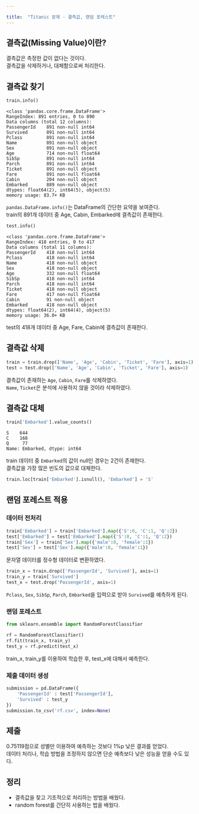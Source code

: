 ```yaml
---

title:  "Titanic 문제 - 결측값, 랜덤 포레스트"
---
```


## 결측값(Missing Value)이란?
결측값은 측정한 값이 없다는 것이다.  
결측값을 삭제하거나, 대체함으로써 처리한다.

## 결측값 찾기
```python
train.info()
```
```
<class 'pandas.core.frame.DataFrame'>
RangeIndex: 891 entries, 0 to 890
Data columns (total 12 columns):
PassengerId    891 non-null int64
Survived       891 non-null int64
Pclass         891 non-null int64
Name           891 non-null object
Sex            891 non-null object
Age            714 non-null float64
SibSp          891 non-null int64
Parch          891 non-null int64
Ticket         891 non-null object
Fare           891 non-null float64
Cabin          204 non-null object
Embarked       889 non-null object
dtypes: float64(2), int64(5), object(5)
memory usage: 83.7+ KB
```
`pandas.DataFrame.info()`는 DataFrame의 간단한 요약을 보여준다.  
train의 891개 데이터 중 Age, Cabin, Embarked에 결측값이 존재한다.

```python
test.info()
```
```
<class 'pandas.core.frame.DataFrame'>
RangeIndex: 418 entries, 0 to 417
Data columns (total 11 columns):
PassengerId    418 non-null int64
Pclass         418 non-null int64
Name           418 non-null object
Sex            418 non-null object
Age            332 non-null float64
SibSp          418 non-null int64
Parch          418 non-null int64
Ticket         418 non-null object
Fare           417 non-null float64
Cabin          91 non-null object
Embarked       418 non-null object
dtypes: float64(2), int64(4), object(5)
memory usage: 36.0+ KB
```
test의 418개 데이터 중 Age, Fare, Cabin에 결측값이 존재한다.

## 결측값 삭제
```python
train = train.drop(['Name', 'Age', 'Cabin', 'Ticket', 'Fare'], axis=1)
test = test.drop(['Name', 'Age', 'Cabin', 'Ticket', 'Fare'], axis=1)
```
결측값이 존재하는 `Age`, `Cabin`, `Fare`를 삭제하였다.  
`Name`, `Ticket`은 분석에 사용하지 않을 것이라 삭제하였다.

## 결측값 대체
```python
train['Embarked'].value_counts()
```
```
S    644
C    168
Q     77
Name: Embarked, dtype: int64
```
train 데이터 중 `Embarked`의 값이 null인 경우는 2건이 존재한다.  
결측값을 가장 많은 빈도의 값으로 대체한다.

```python
train.loc[train['Embarked'].isnull(), 'Embarked'] = 'S'
```

## 랜덤 포레스트 적용
### 데이터 전처리
```python
train['Embarked'] = train['Embarked'].map({'S':0, 'C':1, 'Q':2})
test['Embarked'] = test['Embarked'].map({'S':0, 'C':1, 'Q':2})
train['Sex'] = train['Sex'].map({'male':0, 'female':1})
test['Sex'] = test['Sex'].map({'male':0, 'female':1})
```
문자열 데이터를 정수형 데이터로 변환하였다.

```python
train_x = train.drop(['PassengerId', 'Survived'], axis=1)
train_y = train['Survived']
test_x = test.drop('PassengerId', axis=1)
```
`Pclass`, `Sex`, `SibSp`, `Parch`, `Embarked`을 입력으로 받아 `Survived`를 예측하게 된다.  

### 랜덤 포레스트
```python
from sklearn.ensemble import RandomForestClassifier

rf = RandomForestClassifier()
rf.fit(train_x, train_y)
test_y = rf.predict(test_x)
```
train_x, train_y를 이용하여 학습한 후, test_x에 대해서 예측한다.

### 제출 데이터 생성
```python
submission = pd.DataFrame({
    'PassengerId' : test['PassengerId'],
    'Survived' : test_y
})
submission.to_csv('rf.csv', index=None)
```

## 제출
0.75119점으로 성별만 이용하여 예측하는 것보다 1%p 낮은 결과를 얻었다.  
데이터 처리나, 학습 방법을 조정하지 않으면 단순 예측보다 낮은 성능을 얻을 수도 있다.

## 정리
- 결측값을 찾고 기초적으로 처리하는 방법을 배웠다.
- random forest를 간단히 사용하는 법을 배웠다.
